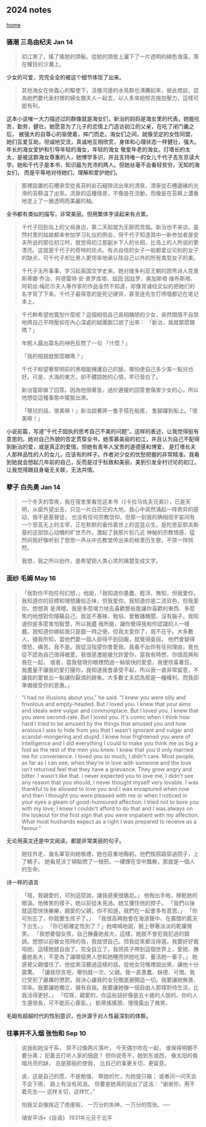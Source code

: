 ## 2024 notes

[home](../README.md)

### 骚潮 三岛由纪夫 Jan 14 
> 初江笑了，搖了搖她的頭髮。從她的頭發上灑下了一片透明的綠色海藻，落在耀目的沙灘上。

少女的可爱，完完全全的被这个细节体现了出来。

> 其他海女在俠義心的驅使下，活像河邊的水鳥群也沸騰起來，彼此商談，認為她們要代表村裡的婦女跟夫人一起去，以人多來給照吉施加壓力，這樣可能有利。

这本小说唯一大力描述过的群像就是海女们，新治的妈妈是海女里的代表。她能吃苦，勤劳，健壮。她愿意为了儿子的恋情上门造访初江的父亲，在吃了闭门羹之后，
被强大的自尊心的驱使着，摔门而走。海女们之间，就像坚定的女性同盟，她们互爱互助，坦诚地交流，真诚地互相欣赏，身体和心理状态一样健壮，强大。年长的海女爱护和引导年轻的海女，年轻的海女
敬爱年老的海女。灯塔长的太太，是被这群海女尊重的人，她博学多识，并且支持唯一的女儿千代子去东京读大学。她和千代子是本书，知识最为充沛的两人。但她丝毫不会看轻贫穷，无知的海女们，
而是平等地对待她们，理解和爱护她们。


> 那裡設置的石槽承受從長苔的岩石縫隙流出來的清泉，清泉從石槽邊緣的光滑的苔蘚溢了出來。流泉的這種情景，不像是在流動，而像是在苔蘚上濃重地塗上了一層透明而美麗的釉。

全书都有类似的描写，非常美丽。但用繁体字读起来有点累。

> 千代子回到岛上的父母身边，第二天起就为无聊而苦恼。新治也不来访。虽然村里的姑娘都来参加学习礼仪的例会，但千代子知道其中一新参加者是安夫所说的那位初江时，就觉得初江那副乡下人的长相，比岛上的人所说的更漂亮。这就是千代子的奇特的优点。有点自信的女子一般都爱议论别的女子的缺点，可千代子却比男人更坦率地承认除自己以外的所有类型女子的美。

> 千代子无所事事，学习起英国文学史来。她对维多利亚王朝的困秀诗人克里斯蒂娜·乔治、阿德雷特·安·普罗库塔、兹因·因兹罗、奥加斯塔·维布斯塔、阿莉丝·梅尼尔夫人等作家的作品全然不知道，却像背诵经文似的把她们的名字背了下来。千代子最得意的是死记硬背，甚至连先生打喷嚏都记在笔记本上。

> 千代幹希望他寬恕什麼呢？這個相信自己長相醜陋的少女，突然間情不自禁地將自己平時壓抑在內心深處的疑團脫口說了出來： 「新治，我就那麼醜嗎？」
> 
>  年輕人露出莫名的神色反問了一句 「什麼？」
> 
> 「我的相貌就那麼醜嗎？」
> 
>  千代子盼望著黎明前的黑暗能掩護自己的臉，哪怕使自己多少美一點兒也好。可是，大海的東方，卻不體諒她的心情，早已發白了。 
>   
>   新治當即做了回答。因為他很著急，過於遲缓的回答會傷害少女的心，所以他想從這種事態中擺脫出來。
> 
>  「哪兒的話，很美嘛！」新治說著將一隻手搭在船尾， 隻腳躍到船上。「很美嘛！」

小说前篇，写道“千代子固执的思考自己不美的问题”。这样的表述，让我觉得挺有意思的。她对自己外貌的否定贯穿全书，她羡慕美丽的初江，并且认为自己不配得到新治的爱，或是真正的爱情。但她有青年人宝贵的道德感和博爱，
是灯塔长夫人那样品性的人的女儿，应该有的样子。作者对少女的忧愁把握的非常精准。我看到她就会想起几年前的自己，反而是过于标致和美丽，美到引发全村讨论的初江，让我觉得跟自身毫无关联，无法共情。


### 孽子 白先勇 Jan 14
> 一个冬天的雪夜，我在宿舍里看完这本书（《卡拉马佐夫兄弟》），已是天明，从窗外望出去，只见一片白茫茫的大地，我心中突然涌起一阵奇异的感动，我不是基督徒，
也没有任何宗教信仰，但那一刻我的确相信宇宙间有一个至高无上的主宰，正在默默的垂怜着世上的芸芸众生。是陀思妥耶夫斯基的这部惊心动魄的旷世杰作，激起了我那片刻几近
神秘的宗教情感，猛然间我好像听到了悠悠一声从中古教堂传出来的格里历生歌，不禁一阵悯然。
> 
> 我想，我之所以创作，是希望把人类心灵的痛楚变成文字。

### 面纱 毛姆 May 16
>「我對你不抱任何幻想，」他說，「我知道你愚蠢、輕浮、無知，但我愛你。我知道你的目標和理想庸俗乏味，但我愛你。我知道你是二流貨色，但我愛你。想想真
是滑稽，我是多麼竭力地去喜歡那些能讓你喜歡的東西、多麼焦灼地想對你隱瞞自己，我並不愚昧、粗俗、愛散播醜聞、沒有腦子。我知道你是多麼害怕智慧，所以我盡
> 我所能，讓你覺得我和你認識的人一樣蠢。我知道你嫁給我只是圖一時之便。但我太愛你了，我不在乎。大多數人，據我所知，當他們愛一個人卻得不到回報，就覺得委屈。
他們會變得憤怒、痛苦。我不是。我從沒指望你會愛我，我看不出你有任何理由，我也從不認為自己值得被愛。我很感激能被允許愛你，當我有時想，你很高興和我在一起，
> 或者，當我發現你眼裡閃過一絲愉快的愛意，我便欣喜著狂。我盡量不讓我的愛打擾你，我知道我會承受不起，所以我一直非常留意，不讓我的愛冒出一點讓你厭煩的跡象。大多數丈夫認為那是一種權利，而我卻準備接受你的恩惠。」


> "I had no illusions about you," he said. "I knew you were silly and frivolous and empty-headed. But I loved you. I knew that your aims and ideals were vulgar and commonplace. 
> But I loved you. I knew that you were second-rate. But I loved you. It's comic when I think how hard I tried to be amused by the things that amused you and how anxious I was to hide from you 
> that I wasn't ignorant and vulgar and scandal-mongering and stupid. I knew how frightened you were of intelligence and I did everything I could to make you think me as big a fool as the rest of the 
> men you knew. I knew that you'd only married me for convenience. I loved you so much, I didn't care. Most people, as far as I can see, when they're in love with someone and the love isn't returned 
> feel that they have a grievance. They grow angry and bitter. I wasn't like that. I never expected you to love me, I didn't see any reason that you should, I never thought myself very lovable. I was thankful 
> to be allowed to love you and I was enraptured when now and then I thought you were pleased with me or when I noticed in your eyes a gleam of good-humoured affection. I tried not to bore you with my love; I knew I couldn't afford to do that and I was always on the lookout for the first sign that you were impatient with my affection. What most husbands expect as a right I was prepared to receive as a favour."

无论用英文还是中文阅读，都是非常美丽的句子。

> 她往外走，幾名軍官向她敬禮，她也莊重地鞠躬。他們按原路穿過院子，上了轎子。 她看見沃丁頓點燃了一根菸。一縷煙在空中飄散，那就是一個人的生命。

诗一样的语言

> 「哦，我親愛的，可別這麼說，讓我感覺很尷尬。」 
> 他掏出手帕，擦乾她的眼淚。他微笑的樣子，她以前從未見過。她又摟住他的脖子。 
> 「我們以後就這麼快快樂樂，親愛的父親，你不知道，我們在一起會多有意思。」
> 「你可別忘了，你就要生孩子了。」 
> 「我很高興她會在海浪聲中、在廣闊的藍天下出生。」
> 「你已經確定性別了？」他喃喃地說，臉上帶著淡淡的乾癟微笑。 
> 「我想要個女孩，自己撫養她長大，這樣，她就不會犯我犯過的錯誤。想想以前做女孩時的我，我就恨自己。但我從來都沒得選。我要好好栽培她，這樣她就自由了，完全自立了。我把孩子帶到這個世界上，愛她、撫養她長大，不是為了讓哪個男人想和她睡而供她吃穿、養活她一輩子。」 
>  她感覺父親僵住了。他從來沒聽過這樣的話，從他女兒嘴裡說出來，讓他十分震驚。 
> 「讓我坦言吧，哪怕就一次，父親。我一直愚蠢、缺德、可僧。我已受到了嚴厲的懲罰，我決心讓我的女兒徹底避開這一切。我要讓她無畏、坦率。我要讓她獨立，擁有自我。我要讓她像一個自由人那樣對待生活，比我活得更好。」 
> 「哎呀，親愛的，你這些話好像是五十歲的人說的。你的人生還很長，可不能灰心喪氣。」 
> 凱蒂搖搖頭，慢慢露出了微笑。

毛姆有超越时代的性别意识，也许源于对人性最深刻的体察。

### 往事并不入烟 张怡和 Sep 10
>说我和她没干系，
>原不过像两片落叶，
>今天偶尔吹在一起，
>谁保得明朝不要分离；
>犯着去打听人家的细底？
>但你说奇不，她到东或西，
>像太阳的昏暗月亮的缺，
>总是那般的使我，
>比自己的事更关切，更留意。
>
>说，这是自己的愿，不是勉强，
>帮她的忙，为她提只箱；
>或者问一问天会不会下雨，
>路上有没有风浪。
>但要是她真的说出了这话：
>“谢谢你，用不着先生──
>这样关切，这样忙，”
>
>怕我又会像挨近了绝崖般，
>一万分的失神，一万分的慌张。──
>
>储安平诗•《自语》
>1931年元旦于北平


